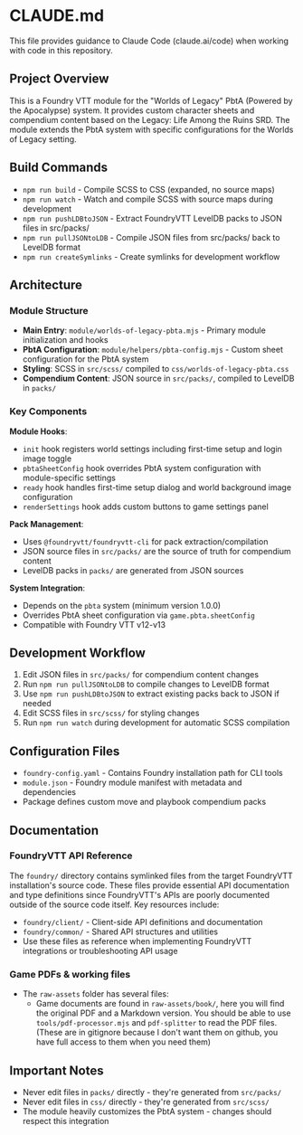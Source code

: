 # CLAUDE.md

This file provides guidance to Claude Code (claude.ai/code) when working with code in this repository.

## Project Overview

This is a Foundry VTT module for the "Worlds of Legacy" PbtA (Powered by the Apocalypse) system. It provides custom character sheets and compendium content based on the Legacy: Life Among the Ruins SRD. The module extends the PbtA system with specific configurations for the Worlds of Legacy setting.

## Build Commands

- `npm run build` - Compile SCSS to CSS (expanded, no source maps)
- `npm run watch` - Watch and compile SCSS with source maps during development
- `npm run pushLDBtoJSON` - Extract FoundryVTT LevelDB packs to JSON files in src/packs/
- `npm run pullJSONtoLDB` - Compile JSON files from src/packs/ back to LevelDB format
- `npm run createSymlinks` - Create symlinks for development workflow

## Architecture

### Module Structure
- **Main Entry**: `module/worlds-of-legacy-pbta.mjs` - Primary module initialization and hooks
- **PbtA Configuration**: `module/helpers/pbta-config.mjs` - Custom sheet configuration for the PbtA system
- **Styling**: SCSS in `src/scss/` compiled to `css/worlds-of-legacy-pbta.css`
- **Compendium Content**: JSON source in `src/packs/`, compiled to LevelDB in `packs/`

### Key Components

**Module Hooks**:
- `init` hook registers world settings including first-time setup and login image toggle
- `pbtaSheetConfig` hook overrides PbtA system configuration with module-specific settings
- `ready` hook handles first-time setup dialog and world background image configuration
- `renderSettings` hook adds custom buttons to game settings panel

**Pack Management**:
- Uses `@foundryvtt/foundryvtt-cli` for pack extraction/compilation
- JSON source files in `src/packs/` are the source of truth for compendium content
- LevelDB packs in `packs/` are generated from JSON sources

**System Integration**:
- Depends on the `pbta` system (minimum version 1.0.0)
- Overrides PbtA sheet configuration via `game.pbta.sheetConfig`
- Compatible with Foundry VTT v12-v13

## Development Workflow

1. Edit JSON files in `src/packs/` for compendium content changes
2. Run `npm run pullJSONtoLDB` to compile changes to LevelDB format  
3. Use `npm run pushLDBtoJSON` to extract existing packs back to JSON if needed
4. Edit SCSS files in `src/scss/` for styling changes
5. Run `npm run watch` during development for automatic SCSS compilation

## Configuration Files

- `foundry-config.yaml` - Contains Foundry installation path for CLI tools
- `module.json` - Foundry module manifest with metadata and dependencies
- Package defines custom move and playbook compendium packs

## Documentation

### FoundryVTT API Reference
The `foundry/` directory contains symlinked files from the target FoundryVTT installation's source code. These files provide essential API documentation and type definitions since FoundryVTT's APIs are poorly documented outside of the source code itself. Key resources include:
- `foundry/client/` - Client-side API definitions and documentation
- `foundry/common/` - Shared API structures and utilities
- Use these files as reference when implementing FoundryVTT integrations or troubleshooting API usage

### Game PDFs & working files
- The `raw-assets` folder has several files:
    - Game documents are found in `raw-assets/book/`, here you will find the original PDF and a Markdown version. You should be able to use `tools/pdf-processor.mjs` and `pdf-splitter` to read the PDF files. (These are in gitignore because I don't want them on github, you have full access to them when you need them)

## Important Notes
- Never edit files in `packs/` directly - they're generated from `src/packs/`
- Never edit files in `css/` directly - they're generated from `src/scss/`
- The module heavily customizes the PbtA system - changes should respect this integration